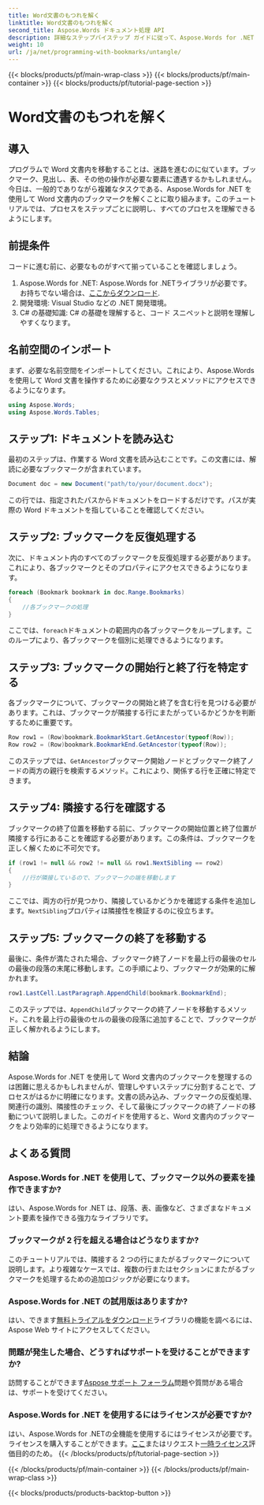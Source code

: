 ```yaml
---
title: Word文書のもつれを解く
linktitle: Word文書のもつれを解く
second_title: Aspose.Words ドキュメント処理 API
description: 詳細なステップバイステップ ガイドに従って、Aspose.Words for .NET を使用して Word 文書内のブックマークを整理する方法を習得します。.NET 開発者に最適です。
weight: 10
url: /ja/net/programming-with-bookmarks/untangle/
---
```


{{< blocks/products/pf/main-wrap-class >}}
{{< blocks/products/pf/main-container >}}
{{< blocks/products/pf/tutorial-page-section >}}

# Word文書のもつれを解く

## 導入

プログラムで Word 文書内を移動することは、迷路を進むのに似ています。ブックマーク、見出し、表、その他の操作が必要な要素に遭遇するかもしれません。今日は、一般的でありながら複雑なタスクである、Aspose.Words for .NET を使用して Word 文書内のブックマークを解くことに取り組みます。このチュートリアルでは、プロセスをステップごとに説明し、すべてのプロセスを理解できるようにします。

## 前提条件

コードに進む前に、必要なものがすべて揃っていることを確認しましょう。

1.  Aspose.Words for .NET: Aspose.Words for .NETライブラリが必要です。お持ちでない場合は、[ここからダウンロード](https://releases.aspose.com/words/net/).
2. 開発環境: Visual Studio などの .NET 開発環境。
3. C# の基礎知識: C# の基礎を理解すると、コード スニペットと説明を理解しやすくなります。

## 名前空間のインポート

まず、必要な名前空間をインポートしてください。これにより、Aspose.Words を使用して Word 文書を操作するために必要なクラスとメソッドにアクセスできるようになります。

```csharp
using Aspose.Words;
using Aspose.Words.Tables;
```

## ステップ1: ドキュメントを読み込む

最初のステップは、作業する Word 文書を読み込むことです。この文書には、解読に必要なブックマークが含まれています。

```csharp
Document doc = new Document("path/to/your/document.docx");
```

この行では、指定されたパスからドキュメントをロードするだけです。パスが実際の Word ドキュメントを指していることを確認してください。

## ステップ2: ブックマークを反復処理する

次に、ドキュメント内のすべてのブックマークを反復処理する必要があります。これにより、各ブックマークとそのプロパティにアクセスできるようになります。

```csharp
foreach (Bookmark bookmark in doc.Range.Bookmarks)
{
    //各ブックマークの処理
}
```

ここでは、`foreach`ドキュメントの範囲内の各ブックマークをループします。このループにより、各ブックマークを個別に処理できるようになります。

## ステップ3: ブックマークの開始行と終了行を特定する

各ブックマークについて、ブックマークの開始と終了を含む行を見つける必要があります。これは、ブックマークが隣接する行にまたがっているかどうかを判断するために重要です。

```csharp
Row row1 = (Row)bookmark.BookmarkStart.GetAncestor(typeof(Row));
Row row2 = (Row)bookmark.BookmarkEnd.GetAncestor(typeof(Row));
```

このステップでは、`GetAncestor`ブックマーク開始ノードとブックマーク終了ノードの両方の親行を検索するメソッド。これにより、関係する行を正確に特定できます。

## ステップ4: 隣接する行を確認する

ブックマークの終了位置を移動する前に、ブックマークの開始位置と終了位置が隣接する行にあることを確認する必要があります。この条件は、ブックマークを正しく解くために不可欠です。

```csharp
if (row1 != null && row2 != null && row1.NextSibling == row2)
{
    //行が隣接しているので、ブックマークの端を移動します
}
```

ここでは、両方の行が見つかり、隣接しているかどうかを確認する条件を追加します。`NextSibling`プロパティは隣接性を検証するのに役立ちます。

## ステップ5: ブックマークの終了を移動する

最後に、条件が満たされた場合、ブックマーク終了ノードを最上行の最後のセルの最後の段落の末尾に移動します。この手順により、ブックマークが効果的に解かれます。

```csharp
row1.LastCell.LastParagraph.AppendChild(bookmark.BookmarkEnd);
```

このステップでは、`AppendChild`ブックマークの終了ノードを移動するメソッド。これを最上行の最後のセルの最後の段落に追加することで、ブックマークが正しく解かれるようにします。

## 結論

Aspose.Words for .NET を使用して Word 文書内のブックマークを整理するのは困難に思えるかもしれませんが、管理しやすいステップに分割することで、プロセスがはるかに明確になります。文書の読み込み、ブックマークの反復処理、関連行の識別、隣接性のチェック、そして最後にブックマークの終了ノードの移動について説明しました。このガイドを使用すると、Word 文書内のブックマークをより効率的に処理できるようになります。

## よくある質問

### Aspose.Words for .NET を使用して、ブックマーク以外の要素を操作できますか?

はい、Aspose.Words for .NET は、段落、表、画像など、さまざまなドキュメント要素を操作できる強力なライブラリです。

### ブックマークが 2 行を超える場合はどうなりますか?

このチュートリアルでは、隣接する 2 つの行にまたがるブックマークについて説明します。より複雑なケースでは、複数の行またはセクションにまたがるブックマークを処理するための追加ロジックが必要になります。

### Aspose.Words for .NET の試用版はありますか?

はい、できます[無料トライアルをダウンロード](https://releases.aspose.com/)ライブラリの機能を調べるには、Aspose Web サイトにアクセスしてください。

### 問題が発生した場合、どうすればサポートを受けることができますか?

訪問することができます[Aspose サポート フォーラム](https://forum.aspose.com/c/words/8)問題や質問がある場合は、サポートを受けてください。

### Aspose.Words for .NET を使用するにはライセンスが必要ですか?

はい、Aspose.Words for .NETの全機能を使用するにはライセンスが必要です。ライセンスを購入することができます。[ここ](https://purchase.aspose.com/buy)またはリクエスト[一時ライセンス](https://purchase.aspose.com/temporary-license)評価目的のため。
{{< /blocks/products/pf/tutorial-page-section >}}

{{< /blocks/products/pf/main-container >}}
{{< /blocks/products/pf/main-wrap-class >}}

{{< blocks/products/products-backtop-button >}}
